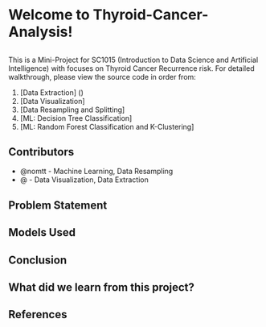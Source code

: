 # Welcome to Thyroid-Cancer-Analysis!

##
This is a Mini-Project for SC1015 (Introduction to Data Science and Artificial Intelligence) with focuses on Thyroid Cancer Recurrence risk. For detailed walkthrough, please view the source code in order from:

1. [Data Extraction] ()
2. [Data Visualization]
3. [Data Resampling and Splitting]
4. [ML: Decision Tree Classification]
5. [ML: Random Forest Classification and K-Clustering]
  
## Contributors

- @nomtt - Machine Learning, Data Resampling 
- @ - Data Visualization, Data Extraction 

## Problem Statement

## Models Used

## Conclusion

## What did we learn from this project?

## References

